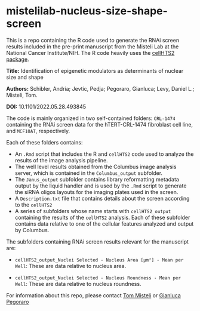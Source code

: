 # mistelilab-nucleus-size-shape-screen

This is a repo containing the R code used to generate the RNAi screen results included in the pre-print manuscript from the Misteli Lab at the National Cancer Institute/NIH. The R code heavily uses the [cellHTS2 package](https://www.bioconductor.org/packages/release/bioc/html/cellHTS2.html).

**Title:** Identification of epigenetic modulators as determinants of nuclear size and shape

**Authors:** Schibler, Andria; Jevtic, Pedja; Pegoraro, Gianluca; Levy, Daniel L.; Misteli, Tom.

**DOI:** 10.1101/2022.05.28.493845

The code is mainly organized in two self-contained folders: `CRL-1474` containing the RNAi screen data for the hTERT-CRL-1474 fibroblast cell line, and `MCF10AT`, respectively. 

Each of these folders contains:

- An `.Rmd` script that includes the R and `cellHTS2` code used to analyze the results of the image analysis pipeline. 
- The well level results obtained from the Columbus image analysis server, which is contained in the `Columbus_output` subfolder. 
- The `Janus_output` subfolder contains library reformatting metadata output by the liquid handler and is used by the `.Rmd` script to generate the siRNA oligos layouts for the imaging plates used in the screen. 
- A `Description.txt` file that contains details about the screen according to the `cellHTS2`
- A series of subfolders whose name starts with `cellHTS2_output` containing the results of the `cellHTS2` analysis. Each of these subfolder contains data relative to one of the cellular features analyzed and output by Columbus. 

The subfolders containing RNAi screen results relevant for the manuscript are:

- `cellHTS2_output_Nuclei Selected - Nucleus Area [µm²] - Mean per Well`: These are data relative to nucleus area.

- `cellHTS2_output_Nuclei Selected - Nucleus Roundness - Mean per Well`: These are data relative to nucleus roundness.

For information about this repo, please contact [Tom Misteli](mailto:mistelit@nih.gov) or [Gianluca Pegoraro](mailto:gianluca.pegoraro@nih.gov)
